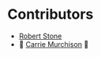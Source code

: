 # Contributors

- [Robert Stone](https://github.com/Robertstone0514)
- :robot: [Carrie Murchison](https://github.com/carrie-murchison) :space_invader:
